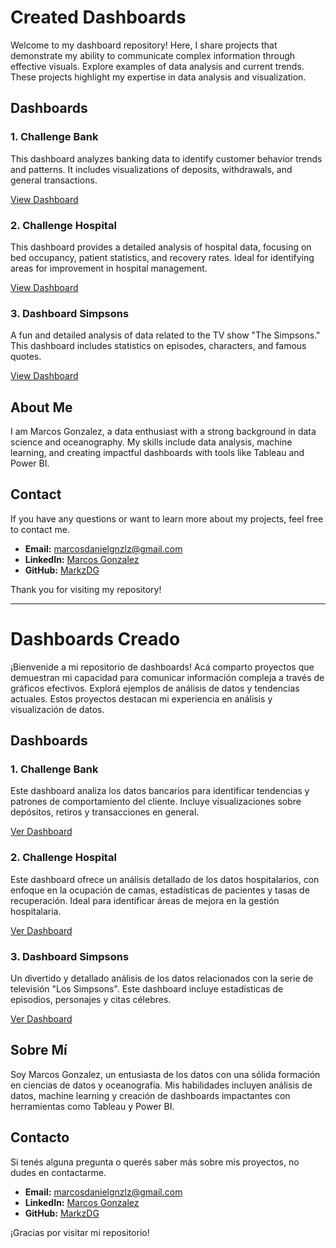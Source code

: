# Created Dashboards

Welcome to my dashboard repository! Here, I share projects that demonstrate my ability to communicate complex information through effective visuals. Explore examples of data analysis and current trends. These projects highlight my expertise in data analysis and visualization.

## Dashboards

### 1. Challenge Bank
This dashboard analyzes banking data to identify customer behavior trends and patterns. It includes visualizations of deposits, withdrawals, and general transactions.

[View Dashboard](https://github.com/MarkzDG/Dashboards_creados/blob/main/Challenge_bank/Bank_Challenge_Marcos_Gonzalez.pdf) <!-- Add the link to the Challenge Bank dashboard here -->

### 2. Challenge Hospital
This dashboard provides a detailed analysis of hospital data, focusing on bed occupancy, patient statistics, and recovery rates. Ideal for identifying areas for improvement in hospital management.

[View Dashboard](https://github.com/MarkzDG/Dashboards_creados/blob/main/Challenge_hospital/NPS_Challenge_Marcos_Gonzalez.pdf) <!-- Add the link to the Challenge Hospital dashboard here -->

### 3. Dashboard Simpsons
A fun and detailed analysis of data related to the TV show "The Simpsons." This dashboard includes statistics on episodes, characters, and famous quotes.

[View Dashboard](https://github.com/MarkzDG/Dashboards_creados/blob/main/Dashboard_Simpsons/Dashboard_simpsons.pdf) <!-- Add the link to the Simpsons dashboard here -->

## About Me
I am Marcos Gonzalez, a data enthusiast with a strong background in data science and oceanography. My skills include data analysis, machine learning, and creating impactful dashboards with tools like Tableau and Power BI.

## Contact
If you have any questions or want to learn more about my projects, feel free to contact me.

- **Email:** [marcosdanielgnzlz@gmail.com](mailto:marcosdanielgnzlz@gmail.com)
- **LinkedIn:** [Marcos Gonzalez](https://www.linkedin.com/in/marcosdgonzalez/)
- **GitHub:** [MarkzDG](https://github.com/MarkzDG)

Thank you for visiting my repository!

---

# Dashboards Creado

¡Bienvenide a mi repositorio de dashboards! Acá comparto proyectos que demuestran mi capacidad para comunicar información compleja a través de gráficos efectivos. Explorá ejemplos de análisis de datos y tendencias actuales. Estos proyectos destacan mi experiencia en análisis y visualización de datos.

## Dashboards

### 1. Challenge Bank
Este dashboard analiza los datos bancarios para identificar tendencias y patrones de comportamiento del cliente. Incluye visualizaciones sobre depósitos, retiros y transacciones en general.

[Ver Dashboard](https://github.com/MarkzDG/Dashboards_creados/blob/main/Challenge_bank/Bank_Challenge_Marcos_Gonzalez.pdf) <!-- Agrega aquí el link al dashboard de Challenge Bank -->

### 2. Challenge Hospital
Este dashboard ofrece un análisis detallado de los datos hospitalarios, con enfoque en la ocupación de camas, estadísticas de pacientes y tasas de recuperación. Ideal para identificar áreas de mejora en la gestión hospitalaria.

[Ver Dashboard](https://github.com/MarkzDG/Dashboards_creados/blob/main/Challenge_hospital/NPS_Challenge_Marcos_Gonzalez.pdf) <!-- Agrega aquí el link al dashboard de Challenge Hospital -->

### 3. Dashboard Simpsons
Un divertido y detallado análisis de los datos relacionados con la serie de televisión "Los Simpsons". Este dashboard incluye estadísticas de episodios, personajes y citas célebres.

[Ver Dashboard](https://github.com/MarkzDG/Dashboards_creados/blob/main/Dashboard_Simpsons/Dashboard_simpsons.pdf) <!-- Agrega aquí el link al dashboard de Los Simpsons -->

## Sobre Mí
Soy Marcos Gonzalez, un entusiasta de los datos con una sólida formación en ciencias de datos y oceanografía. Mis habilidades incluyen análisis de datos, machine learning y creación de dashboards impactantes con herramientas como Tableau y Power BI.

## Contacto
Si tenés alguna pregunta o querés saber más sobre mis proyectos, no dudes en contactarme.

- **Email:** [marcosdanielgnzlz@gmail.com](mailto:marcosdanielgnzlz@gmail.com)
- **LinkedIn:** [Marcos Gonzalez](https://www.linkedin.com/in/marcosdgonzalez/)
- **GitHub:** [MarkzDG](https://github.com/MarkzDG)

¡Gracias por visitar mi repositorio!

